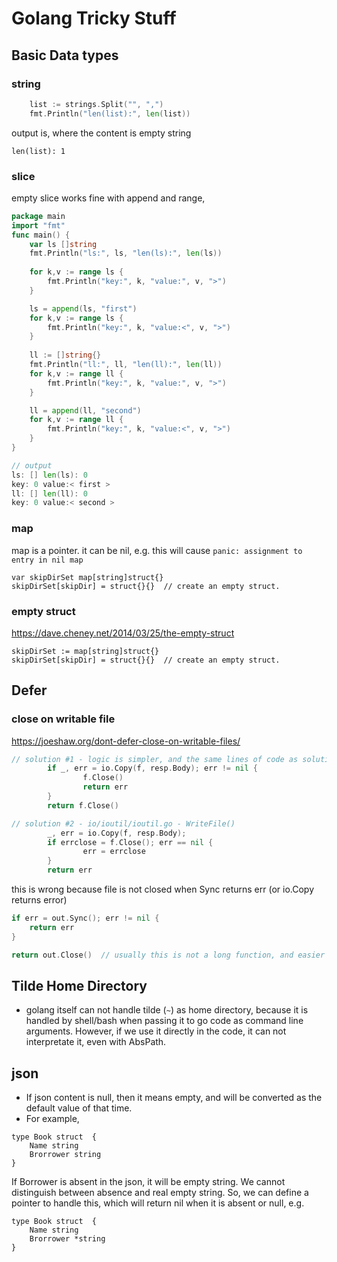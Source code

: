 # Golang Tricky Stuff
## Basic Data types
### string
```go
	list := strings.Split("", ",")
	fmt.Println("len(list):", len(list))
```
output is, where the content is empty string 
```
len(list): 1
```
### slice 
empty slice works fine with append and range,
```go
package main
import "fmt"
func main() {
    var ls []string
    fmt.Println("ls:", ls, "len(ls):", len(ls))
	
    for k,v := range ls {
	    fmt.Println("key:", k, "value:", v, ">")
    }

    ls = append(ls, "first")
    for k,v := range ls {
	    fmt.Println("key:", k, "value:<", v, ">")
    }
	
    ll := []string{}
    fmt.Println("ll:", ll, "len(ll):", len(ll))
    for k,v := range ll {
	    fmt.Println("key:", k, "value:", v, ">")
    }

    ll = append(ll, "second")
    for k,v := range ll {
	    fmt.Println("key:", k, "value:<", v, ">")
    }
}

// output
ls: [] len(ls): 0
key: 0 value:< first >
ll: [] len(ll): 0
key: 0 value:< second >
```

### map
map is a pointer. it can be nil, e.g. this will cause ```panic: assignment to entry in nil map```
```
var skipDirSet map[string]struct{}
skipDirSet[skipDir] = struct{}{}  // create an empty struct.
```

### empty struct
https://dave.cheney.net/2014/03/25/the-empty-struct
```
skipDirSet := map[string]struct{}
skipDirSet[skipDir] = struct{}{}  // create an empty struct.
```

## Defer
### close on writable file
https://joeshaw.org/dont-defer-close-on-writable-files/
```go
// solution #1 - logic is simpler, and the same lines of code as solution #2
        if _, err = io.Copy(f, resp.Body); err != nil {
                f.Close()
                return err
        }
        return f.Close()

// solution #2 - io/ioutil/ioutil.go - WriteFile()
        _, err = io.Copy(f, resp.Body);
        if errclose = f.Close(); err == nil {
                err = errclose
        }
        return err

```

this is wrong because file is not closed when Sync returns err (or io.Copy returns error)
```go
if err = out.Sync(); err != nil {
    return err
}

return out.Close()  // usually this is not a long function, and easier to make sure that it is closed.
```
## Tilde Home Directory
* golang itself can not handle tilde (```~```) as home directory, because it is handled by shell/bash when passing it to go code as command line arguments. However, if we use it directly in the code, it can not interpretate it, even with AbsPath.

## json
* If json content is null, then it means empty, and will be converted as the default value of that time.
* For example, 
```
type Book struct  {
    Name string
    Brorrower string    
}
```
If Borrower is absent in the json, it will be empty string. We cannot distinguish between absence and real empty string. So, we can define a pointer to handle this, which will return nil when it is absent or null, e.g.
```
type Book struct  {
    Name string
    Brorrower *string    
}
```
